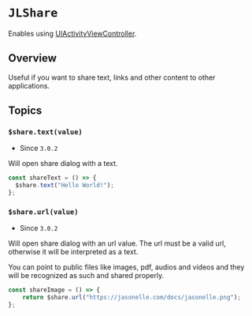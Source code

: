 # ``JLShare``

Enables using [UIActivityViewController](https://developer.apple.com/documentation/uikit/uiactivityviewcontroller?language=objc).

## Overview

Useful if you want to share text, links and other content to other applications.

## Topics

### ``$share.text(value)``

- Since `3.0.2`

Will open share dialog with a text.


```js
const shareText = () => {
  $share.text("Hello World!");
};
``` 

### ``$share.url(value)``

- Since `3.0.2`

Will open share dialog with an url value. The url must be a valid url, otherwise
it will be interpreted as a text.

You can point to public files like images, pdf, audios and videos and they will be recognized as such and shared properly.

```js
const shareImage = () => {
    return $share.url("https://jasonelle.com/docs/jasonelle.png");
};
```

